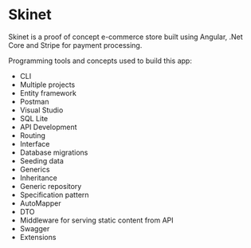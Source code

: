 # Skinet
Skinet is a proof of concept e-commerce store built using Angular, .Net Core and Stripe for payment processing.

Programming tools and concepts used to build this app:

- CLI
- Multiple projects
- Entity framework
- Postman
- Visual Studio
- SQL Lite
- API Development
- Routing
- Interface
- Database migrations
- Seeding data
- Generics
- Inheritance
- Generic repository
- Specification pattern
- AutoMapper
- DTO
- Middleware for serving static content from API
- Swagger
- Extensions
